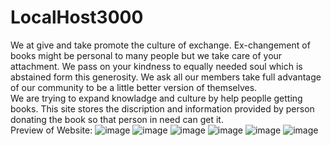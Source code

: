 # LocalHost3000

We at give and take promote the culture of exchange. Ex-changement of books might be personal to many people but we take care of your attachment. We pass on your kindness to equally needed soul which is abstained form this generosity. 
We ask all our members take full advantage of our community to be a little better version of themselves.<br>
We are trying to expand knowladge and culture by help peoplle getting  books. This site stores the discription and information provided by 
person donating the book so that  person in need can get it.<br>
Preview of Website:
![image](https://user-images.githubusercontent.com/51013750/141650522-257ad096-ed62-400d-b0b9-cabfda0acd09.png)
![image](https://user-images.githubusercontent.com/51013750/141650543-d0a2bc01-8537-4677-aa85-20e37650504b.png)
![image](https://user-images.githubusercontent.com/51013750/141650556-e32aebb7-4544-414a-af9a-35b47d102a16.png)
![image](https://user-images.githubusercontent.com/51013750/141650656-71bf0205-89d9-43c5-8dd3-e08fad0f78a1.png)
![image](https://user-images.githubusercontent.com/51013750/141650635-4dd30990-524e-4451-945b-ae19593c876d.png)
![image](https://user-images.githubusercontent.com/51013750/141650610-29ba29e2-e218-4144-a607-a66ff6af7c19.png)
